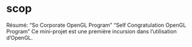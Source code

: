 # scop
Résumé: “So Corporate OpenGL Program” “Self Congratulation OpenGL Program” Ce mini-projet est une première incursion dans l’utilisation d’OpenGL.
